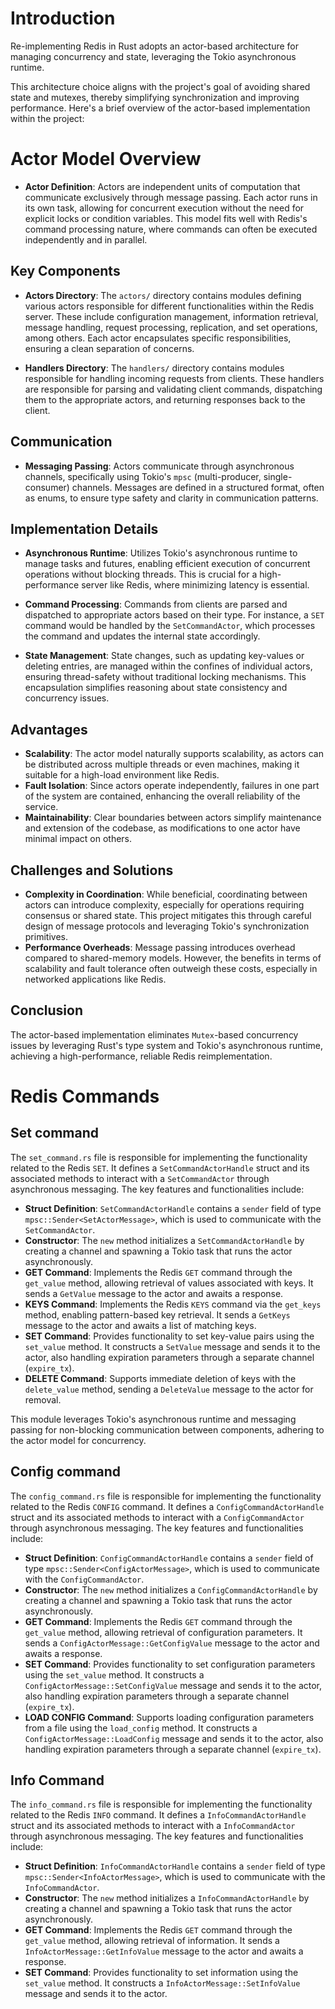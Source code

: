 # Introduction
Re-implementing Redis in Rust adopts an actor-based architecture for managing concurrency and state, leveraging the Tokio asynchronous runtime. 

This architecture choice aligns with the project's goal of avoiding shared state and mutexes, thereby simplifying synchronization and improving performance. Here's a brief overview of the actor-based implementation within the project:

# Actor Model Overview

- **Actor Definition**: Actors are independent units of computation that communicate exclusively through message passing. Each actor runs in its own task, allowing for concurrent execution without the need for explicit locks or condition variables. This model fits well with Redis's command processing nature, where commands can often be executed independently and in parallel.

## Key Components

- **Actors Directory**: The `actors/` directory contains modules defining various actors responsible for different functionalities within the Redis server. These include configuration management, information retrieval, message handling, request processing, replication, and set operations, among others. Each actor encapsulates specific responsibilities, ensuring a clean separation of concerns.

- **Handlers Directory**: The `handlers/` directory contains modules responsible for handling incoming requests from clients. These handlers are responsible for parsing and validating client commands, dispatching them to the appropriate actors, and returning responses back to the client.
  
## Communication

- **Messaging Passing**: Actors communicate through asynchronous channels, specifically using Tokio's `mpsc` (multi-producer, single-consumer) channels. Messages are defined in a structured format, often as enums, to ensure type safety and clarity in communication patterns.


## Implementation Details

- **Asynchronous Runtime**: Utilizes Tokio's asynchronous runtime to manage tasks and futures, enabling efficient execution of concurrent operations without blocking threads. This is crucial for a high-performance server like Redis, where minimizing latency is essential.

- **Command Processing**: Commands from clients are parsed and dispatched to appropriate actors based on their type. For instance, a `SET` command would be handled by the `SetCommandActor`, which processes the command and updates the internal state accordingly.

- **State Management**: State changes, such as updating key-values or deleting entries, are managed within the confines of individual actors, ensuring thread-safety without traditional locking mechanisms. This encapsulation simplifies reasoning about state consistency and concurrency issues.

## Advantages

- **Scalability**: The actor model naturally supports scalability, as actors can be distributed across multiple threads or even machines, making it suitable for a high-load environment like Redis.
- **Fault Isolation**: Since actors operate independently, failures in one part of the system are contained, enhancing the overall reliability of the service.
- **Maintainability**: Clear boundaries between actors simplify maintenance and extension of the codebase, as modifications to one actor have minimal impact on others.

## Challenges and Solutions

- **Complexity in Coordination**: While beneficial, coordinating between actors can introduce complexity, especially for operations requiring consensus or shared state. This project mitigates this through careful design of message protocols and leveraging Tokio's synchronization primitives.
- **Performance Overheads**: Message passing introduces overhead compared to shared-memory models. However, the benefits in terms of scalability and fault tolerance often outweigh these costs, especially in networked applications like Redis.

## Conclusion

The actor-based implementation eliminates `Mutex`-based concurrency issues by leveraging Rust's type system and Tokio's asynchronous runtime, achieving a high-performance, reliable Redis reimplementation.

# Redis Commands
## Set command
The `set_command.rs` file is responsible for implementing the functionality related to the Redis `SET`. It defines a `SetCommandActorHandle` struct and its associated methods to interact with a `SetCommandActor` through asynchronous messaging. The key features and functionalities include:

- **Struct Definition**: `SetCommandActorHandle` contains a `sender` field of type `mpsc::Sender<SetActorMessage>`, which is used to communicate with the `SetCommandActor`.
- **Constructor**: The `new` method initializes a `SetCommandActorHandle` by creating a channel and spawning a Tokio task that runs the actor asynchronously.
- **GET Command**: Implements the Redis `GET` command through the `get_value` method, allowing retrieval of values associated with keys. It sends a `GetValue` message to the actor and awaits a response.
- **KEYS Command**: Implements the Redis `KEYS` command via the `get_keys` method, enabling pattern-based key retrieval. It sends a `GetKeys` message to the actor and awaits a list of matching keys.
- **SET Command**: Provides functionality to set key-value pairs using the `set_value` method. It constructs a `SetValue` message and sends it to the actor, also handling expiration parameters through a separate channel (`expire_tx`).
- **DELETE Command**: Supports immediate deletion of keys with the `delete_value` method, sending a `DeleteValue` message to the actor for removal.

This module leverages Tokio's asynchronous runtime and messaging passing for non-blocking communication between components, adhering to the actor model for concurrency.

## Config command
The `config_command.rs` file is responsible for implementing the functionality related to the Redis `CONFIG` command. It defines a `ConfigCommandActorHandle` struct and its associated methods to interact with a `ConfigCommandActor` through asynchronous messaging. The key features and functionalities include:

- **Struct Definition**: `ConfigCommandActorHandle` contains a `sender` field of type `mpsc::Sender<ConfigActorMessage>`, which is used to communicate with the `ConfigCommandActor`.
- **Constructor**: The `new` method initializes a `ConfigCommandActorHandle` by creating a channel and spawning a Tokio task that runs the actor asynchronously.
- **GET Command**: Implements the Redis `GET` command through the `get_value` method, allowing retrieval of configuration parameters. It sends a `ConfigActorMessage::GetConfigValue` message to the actor and awaits a response.
- **SET Command**: Provides functionality to set configuration parameters using the `set_value` method. It constructs a `ConfigActorMessage::SetConfigValue` message and sends it to the actor, also handling expiration parameters through a separate channel (`expire_tx`).
- **LOAD CONFIG Command**: Supports loading configuration parameters from a file using the `load_config` method. It constructs a `ConfigActorMessage::LoadConfig` message and sends it to the actor, also handling expiration parameters through a separate channel (`expire_tx`).

## Info Command
The `info_command.rs` file is responsible for implementing the functionality related to the Redis `INFO` command. It defines a `InfoCommandActorHandle` struct and its associated methods to interact with a `InfoCommandActor` through asynchronous messaging. The key features and functionalities include:
- **Struct Definition**: `InfoCommandActorHandle` contains a `sender` field of type `mpsc::Sender<InfoActorMessage>`, which is used to communicate with the `InfoCommandActor`.
- **Constructor**: The `new` method initializes a `InfoCommandActorHandle` by creating a channel and spawning a Tokio task that runs the actor asynchronously.
- **GET Command**: Implements the Redis `GET` command through the `get_value` method, allowing retrieval of information. It sends a `InfoActorMessage::GetInfoValue` message to the actor and awaits a response.
- **SET Command**: Provides functionality to set information using the `set_value` method. It constructs a `InfoActorMessage::SetInfoValue` message and sends it to the actor.
